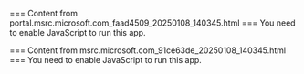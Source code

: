 === Content from portal.msrc.microsoft.com_faad4509_20250108_140345.html ===
You need to enable JavaScript to run this app.

=== Content from msrc.microsoft.com_91ce63de_20250108_140345.html ===
You need to enable JavaScript to run this app.
